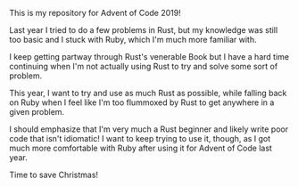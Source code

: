 
This is my repository for Advent of Code 2019!

Last year I tried to do a few problems in Rust, but my knowledge was still too basic and I stuck with Ruby, which I'm much more familiar with.

I keep getting partway through Rust's venerable Book but I have a hard time continuing when I'm not actually using Rust to try and solve some sort of problem.

This year, I want to try and use as much Rust as possible, while falling back on Ruby when I feel like I'm too flummoxed by Rust to get anywhere in a given problem.

I should emphasize that I'm very much a Rust beginner and likely write poor code that isn't idiomatic! I want to keep trying to use it, though, as I got much more comfortable with Ruby after using it for Advent of Code last year.

Time to save Christmas!
